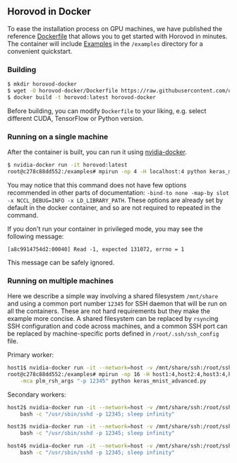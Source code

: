 ## Horovod in Docker

To ease the installation process on GPU machines, we have published the reference [Dockerfile](../Dockerfile) that
allows you to get started with Horovod in minutes. The container will include [Examples](../examples) in the `/examples`
directory for a convenient quickstart.

### Building

```bash
$ mkdir horovod-docker
$ wget -O horovod-docker/Dockerfile https://raw.githubusercontent.com/uber/horovod/master/Dockerfile
$ docker build -t horovod:latest horovod-docker
```

Before building, you can modify `Dockerfile` to your liking, e.g. select different CUDA, TensorFlow or Python version.

### Running on a single machine

After the container is built, you can run it using [nvidia-docker](https://github.com/NVIDIA/nvidia-docker).

```bash
$ nvidia-docker run -it horovod:latest
root@c278c88dd552:/examples# mpirun -np 4 -H localhost:4 python keras_mnist_advances.py
```

You may notice that this command does not have few options recommended in other parts of documentation: 
`-bind-to none -map-by slot -x NCCL_DEBUG=INFO -x LD_LIBRARY_PATH`.  These options are already set by default in the
docker container, and so are not required to repeated in the command.

If you don't run your container in privileged mode, you may see the following message:

```
[a8c9914754d2:00040] Read -1, expected 131072, errno = 1
```

This message can be safely ignored.

### Running on multiple machines

Here we describe a simple way involving a shared filesystem `/mnt/share` and using a common port number `12345` for SSH
daemon that will be run on all the containers.  These are not hard requirements but they make the example more concise.
A shared filesystem can be replaced by `rsync`ing SSH configuration and code across machines, and a common SSH port can
be replaced by machine-specific ports defined in `/root/.ssh/ssh_config` file.

Primary worker:

```bash
host1$ nvidia-docker run -it --network=host -v /mnt/share/ssh:/root/ssh horovod:latest
root@c278c88dd552:/examples# mpirun -np 16 -H host1:4,host2:4,host3:4,host4:4 \
    -mca plm_rsh_args "-p 12345" python keras_mnist_advanced.py
```

Secondary workers:

```bash
host2$ nvidia-docker run -it --network=host -v /mnt/share/ssh:/root/ssh horovod:latest \
    bash -c "/usr/sbin/sshd -p 12345; sleep infinity"
```

```bash
host3$ nvidia-docker run -it --network=host -v /mnt/share/ssh:/root/ssh horovod:latest \
    bash -c "/usr/sbin/sshd -p 12345; sleep infinity"
```

```bash
host4$ nvidia-docker run -it --network=host -v /mnt/share/ssh:/root/ssh horovod:latest \
    bash -c "/usr/sbin/sshd -p 12345; sleep infinity"
```
